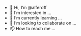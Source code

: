 - 👋 Hi, I’m @alferoff
- 👀 I’m interested in ...
- 🌱 I’m currently learning ...
- 💞️ I’m looking to collaborate on ...
- 📫 How to reach me ...

<!---
alferoff/alferoff is a ✨ special ✨ repository because its `README.md` (this file) appears on your GitHub profile.
You can click the Preview link to take a look at your changes.
--->
